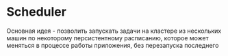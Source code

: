 # Scheduler

Основная идея - позволить запускать задачи на кластере из нескольких машин по некоторому персистентному
расписанию, которое может меняться в процессе работы приложения, без перезапуска последнего
